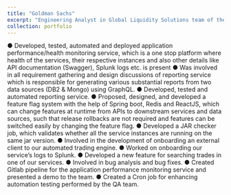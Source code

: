 ```yaml
---
title: "Goldman Sachs"
excerpt: "Engineering Analyst in Global Liquidity Solutions team of the Asset Management Division"
collection: portfolio
---
```


● Developed, tested, automated and deployed application performance/health monitoring service, which is a
one stop platform where health of the services, their respective instances and also other details like API
documentation (Swagger), Splunk logs etc. is present
● Was involved in all requirement gathering and design discussions of reporting service which is responsible
for generating various substantial reports from two data sources (DB2 & Mongo) using GraphQL.
● Developed, tested and automated reporting service.
● Proposed, designed, and developed a feature flag system with the help of Spring boot, Redis and ReactJS,
which can change features at runtime from APIs to downstream services and data sources, such that
release rollbacks are not required and features can be switched easily by changing the feature flag.
● Developed a JAR checker job, which validates whether all the service instances are running on the same jar
version.
● Involved in the development of onboarding an external client to our automated trading engine.
● Worked on onboarding our service’s logs to Splunk.
● Developed a new feature for searching trades in one of our services.
● Involved in bug analysis and bug fixes.
● Created Gitlab pipeline for the application performance monitoring service and presented a demo to the
team.
● Created a Cron job for enhancing automation testing performed by the QA team.
